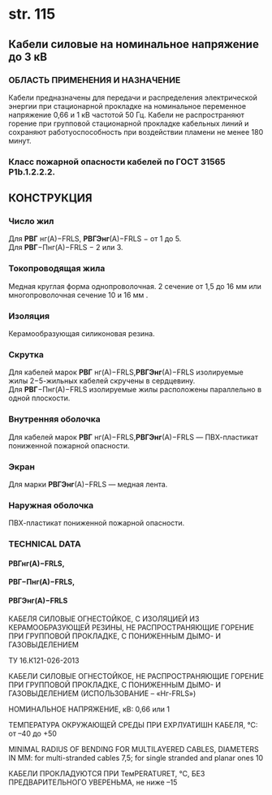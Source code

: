 # str. 115

## Кабели силовые на номинальное напряжение до 3 кВ  
### ОБЛАСТЬ ПРИМЕНЕНИЯ И НАЗНА́ЧЕНИЕ  

Кабели предназначены для передачи и распределения электрической энергии при стационарной прокладке на номинальное переменное напряжение 0,66 и 1 кВ частотой 50 Гц. Кабели не распространяют горение при групповой стационарной прокладке кабельных линий и сохраняют работуоспособность при воздействии пламени не менее 180 минут.

### Класс пожарной опасности кабелей по ГОСТ 31565 P1b.1.2.2.2.

## КОНСТРУКЦИЯ  
### Число жил  
  
Для **РВГ** нг(А)−FRLS, **РВГЭнг**(А)−FRLS − от 1 до 5.  
Для **РВГ**−Пнг(А)−FRLS − 2 или 3. 

### Токопроводящая жила  
Медная круглая форма однопроволочная. 
2 сечение от 1,5 до 16 мм или многопроволочная сечение 10 и 16 мм .

### Изоляция  
Керамообразующая силиконовая резина.

### Скрутка  
Для кабелей марок **РВГ** нг(А)−FRLS,**РВГЭнг**(А)−FRLS изолируемые жилы 2−5-жильных кабелей скручены в сердцевину.  
Для **РВГ**−Пнг(А)−FRLS изолируемые жилы расположены параллельно в одной плоскости.

### Внутренняя оболочка  
Для кабелей марок **РВГ** нг(А)−FRLS,**РВГЭнг**(А)−FRLS — ПВХ-пластикат пониженной пожарной опасности.  

### Экран  
Для марки **РВГЭнг**(А)−FRLS — медная лента.

### Наружная оболочка  
ПВХ-пластикат пониженной пожарной опасности.

### TECHNICAL DATA  
#### РВГнг(А)−FRLS,   
#### РВГ−Пнг(А)−FRLS,    
#### РВГЭнг(А)−FRLS   

КАБЕЛЯ СИЛОВЫЕ ОГНЕСТОЙКОЕ, С ИЗОЛЯЦИЕЙ ИЗ КЕРАМООБРАЗУЮЩЕЙ РЕЗИНЫ, НЕ РАСПРОСТРАНЯЮЩИЕ ГОРЕНИЕ ПРИ ГРУППОВОЙ ПРОКЛАДКЕ, С ПОНИЖЕННЫМ ДЫМО- И ГАЗОВЫДЕЛЕНИЕМ    

ТУ 16.К121-026-2013  

КАБЕЛИ СИЛОВЫЕ ОГНЕСТОЙКОЕ, НЕ РАСПРОСТРАНЯЮЩИЕ ГОРЕНИЕ ПРИ ГРУППОВОЙ ПРОКЛАДКЕ, С ПОНИЖЕННЫМ ДЫМО- И ГАЗОВЫДЕЛЕНИЕМ (ИСПОЛЬЗОВАНИЕ – «Нг-FRLS»)

НОМИНАЛЬНОЕ НАПРЯЖЕНИЕ, кВ: 0,66 или 1  

ТЕМПЕРАТУРА ОКРУЖАЮЩЕЙ СРЕДЫ ПРИ ЕXPЛУАТИШН КАБЕЛЯ, °C: от –40 до +50  

MINIMAL RADIUS OF BENDING FOR MULTILAYERED CABLES, DIAMETERS IN MM: for multi-stranded cables 7,5; for single stranded and planar ones 10  

КАБЕЛИ ПРОКЛАДУЮТСЯ ПРИ ТемPERATURET, °C, БЕЗ ПРЕДВАРИТЕЛЬНОГО УВЕРЕНЬМА, не ниже –15  
